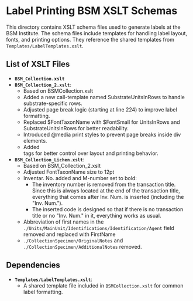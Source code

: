 
# Label Printing BSM XSLT Schemas
This directory contains XSLT schema files used to generate labels at the BSM Institute.
The schema files include templates for handling label layout, fonts, and printing options. They reference the shared templates from `Templates/LabelTemplates.xslt`.

## List of XSLT Files
- **`BSM_Collection.xslt`**
- **`BSM_Collection_2.xslt`**:
  - Based on BSMCollection.xslt
  - Added a new call-template named SubstrateUnitsInRows to handle substrate-specific rows.
  - Adjusted page break logic (starting at line 224) to improve label formatting.
  - Replaced $FontTaxonName with $FontSmall for UnitsInRows and SubstrateUnitsInRows for better readability.
  - Introduced @media print styles to prevent page breaks inside div elements.
  - Added <div> tags for better control over layout and printing behavior.
- **`BSM_Collection_Lichen.xslt`**:
  - Based on BSM_Collection_2.xslt
  - Adjusted FontTaxonName size to 12pt
  - Inventar. No. added and M-number set to bold:
    - The inventory number is removed from the transaction title. Since this is always located at the end of the transaction title, everything that comes after Inv. Num. is inserted (including the "Inv. Num.").
    - The inserted code is designed so that if there is no transaction title or no "Inv. Num." in it, everything works as usual.
  - Abbreviation of first names in the `./Units/MainUnit/Identifications/Identification/Agent` field removed and replaced with FirstName
  - `./CollectionSpecimen/OriginalNotes` and  `./CollectionSpecimen/AdditionalNotes` removed.

## Dependencies
- **`Templates/LabelTemplates.xslt`**:
  - A shared template file included in `BSMCollection.xslt` for common label formatting.


